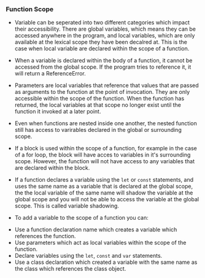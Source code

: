 ### Function Scope

* Variable can be seperated into two different categories which impact their accessibility. There are global variables, which means they can be accessed anywhere in the program, and local variables, which are only available at the lexical scope they have been decalred at. This is the case when local variable are declared within the scope of a function. 

* When a variable is declared within the body of a function, it cannot be accessed from the global scope. If the program tries to reference it, it will return a ReferenceError. 

* Parameters are local variables that reference that values that are passed as arguments to the function at the point of invocation. They are only accessible within the scope of the function. When the function has returned, the local variables at that scope no longer exist until the function it invoked at a later point. 

* Even when functions are nested inside one another, the nested function still has access to varirables declared in the global or surrounding scope. 

* If a block is used within the scope of a function, for example in the case of a for loop, the block will have acces to variables in it's surrounding scope. However, the function will not have access to any variables that are declared within the block. 

* If a function declares a variable using the `let` or `const` statements, and uses the same name as a variable that is declared at the global scope, the the local variable of the same name will shadow the variable at the global scope and you will not be able to access the variable at the global scope. This is called variable shadowing. 

* To add a variable to the scope of a function you can:
- Use a function declaration name which creates a variable which references the function.
- Use parameters which act as local variables within the scope of the function. 
- Declare variables using the `let`, `const` and `var` statements.
- Use a class declaration which created a variable with the same name as the class which references the class object.  